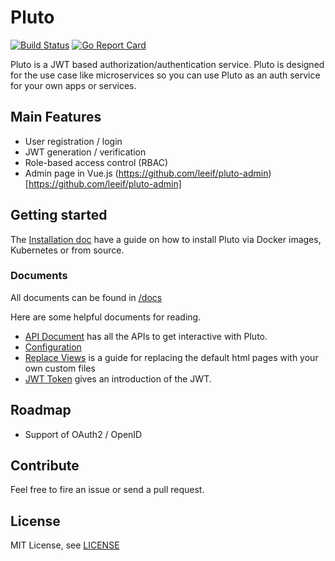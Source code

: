 # Pluto

[![Build Status](https://travis-ci.org/leeif/pluto.svg?branch=master)](https://travis-ci.org/leeif/pluto)
[![Go Report Card](https://goreportcard.com/badge/github.com/leeif/pluto)](https://goreportcard.com/report/github.com/leeif/pluto)

Pluto is a JWT based authorization/authentication service. Pluto is designed for the use case like microservices so you can use Pluto as an auth service for your own apps or services.

## Main Features

* User registration / login
* JWT generation / verification
* Role-based access control (RBAC)
* Admin page in Vue.js (https://github.com/leeif/pluto-admin)[https://github.com/leeif/pluto-admin]


## Getting started

The [Installation doc](https://github.com/leeif/pluto/blob/master/docs/installation.md) have a guide on how to install Pluto via Docker images, Kubernetes or from source.

### Documents

All documents can be found in [/docs](https://github.com/leeif/pluto/blob/master/docs)

Here are some helpful documents for reading.

* [API Document](https://github.com/leeif/pluto/blob/master/docs/api.md) has all the APIs to get interactive with Pluto.
* [Configuration](https://github.com/leeif/pluto/blob/master/docs/configuration.md) 
* [Replace Views](https://github.com/leeif/pluto/blob/master/docs/view.md) is a guide for replacing the default html pages with your own custom files
* [JWT Token](https://github.com/leeif/pluto/blob/master/docs/jwt.md) gives an introduction of the JWT.

## Roadmap

* Support of OAuth2 / OpenID

## Contribute

Feel free to fire an issue or send a pull request.

## License

MIT License, see [LICENSE](https://github.com/leeif/pluto/blob/master/LICENSE)